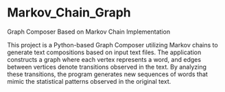 # Markov_Chain_Graph
Graph Composer Based on Markov Chain Implementation

This project is a Python-based Graph Composer utilizing Markov chains to generate text compositions based on input text files. The application constructs a graph where each vertex represents a word, and edges between vertices denote transitions observed in the text. By analyzing these transitions, the program generates new sequences of words that mimic the statistical patterns observed in the original text.
